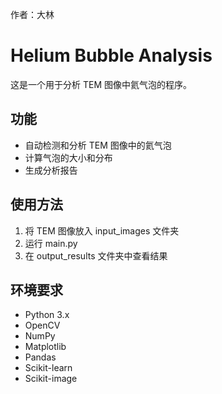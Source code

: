 作者：大林

# Helium Bubble Analysis 

这是一个用于分析 TEM 图像中氦气泡的程序。

## 功能
- 自动检测和分析 TEM 图像中的氦气泡
- 计算气泡的大小和分布
- 生成分析报告

## 使用方法
1. 将 TEM 图像放入 input_images 文件夹
2. 运行 main.py
3. 在 output_results 文件夹中查看结果

## 环境要求
- Python 3.x
- OpenCV
- NumPy
- Matplotlib
- Pandas
- Scikit-learn
- Scikit-image
